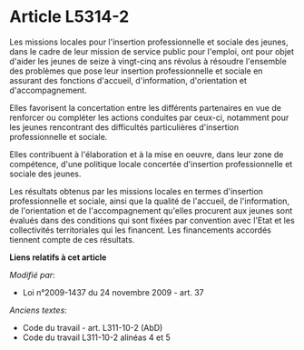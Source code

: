 # Article L5314-2

Les missions locales pour l'insertion professionnelle et sociale des jeunes, dans le cadre de leur mission de service public
pour l'emploi, ont pour objet d'aider les jeunes de seize à vingt-cinq ans révolus à résoudre l'ensemble des problèmes que
pose leur insertion professionnelle et sociale en assurant des fonctions d'accueil, d'information, d'orientation et
d'accompagnement.

Elles favorisent la concertation entre les différents partenaires en vue de renforcer ou compléter les actions conduites par
ceux-ci, notamment pour les jeunes rencontrant des difficultés particulières d'insertion professionnelle et sociale.

Elles contribuent à l'élaboration et à la mise en oeuvre, dans leur zone de compétence, d'une politique locale concertée
d'insertion professionnelle et sociale des jeunes.

Les résultats obtenus par les missions locales en termes d'insertion professionnelle et sociale, ainsi que la qualité de
l'accueil, de l'information, de l'orientation et de l'accompagnement qu'elles procurent aux jeunes sont évalués dans des
conditions qui sont fixées par convention avec l'Etat et les collectivités territoriales qui les financent. Les financements
accordés tiennent compte de ces résultats.

**Liens relatifs à cet article**

_Modifié par_:

  - Loi n°2009-1437 du 24 novembre 2009 - art. 37

_Anciens textes_:

  - Code du travail - art. L311-10-2 (AbD)
  - Code du travail L311-10-2 alinéas 4 et 5
